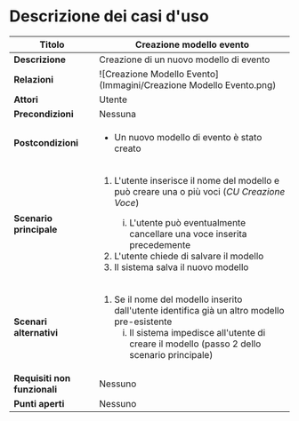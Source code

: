 Descrizione dei casi d'uso
===

Titolo | Creazione modello evento
--- | ---
**Descrizione** | Creazione di un nuovo modello di evento
**Relazioni** | ![Creazione Modello Evento](Immagini/Creazione Modello Evento.png)
**Attori** | Utente
**Precondizioni** | Nessuna
**Postcondizioni** | <ul><li>Un nuovo modello di evento è stato creato</li></ul>
**Scenario principale** | <ol><li>L'utente inserisce il nome del modello e può creare una o più voci (*CU Creazione Voce*)</li><ol type="i"><li>L'utente può eventualmente cancellare una voce inserita precedemente</li></ol><li>L'utente chiede di salvare il modello</li><li>Il sistema salva il nuovo modello</li></ol>
**Scenari alternativi** | <ol start="1"><li>Se il nome del modello inserito dall'utente identifica già un altro modello pre-esistente<ol type="i"><li>Il sistema impedisce all'utente di creare il modello (passo 2 dello scenario principale)</li></ol></li></ol>
**Requisiti non funzionali** | Nessuno
**Punti aperti** | Nessuno

